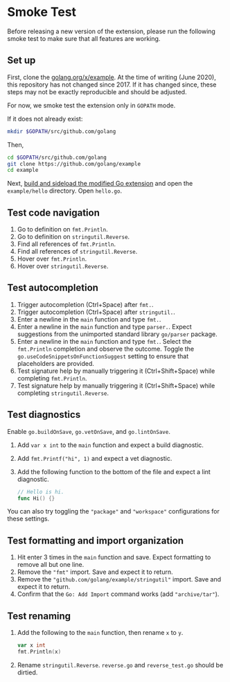 # Smoke Test

Before releasing a new version of the extension, please run the following smoke test to make sure that all features are working.

## Set up

First, clone the [golang.org/x/example](https://github.com/golang/example). At the time of writing (June 2020), this repository has not changed since 2017. If it has changed since, these steps may not be exactly reproducible and should be adjusted.

<!--TODO(rstambler): Maintain our own smoke tests, or add a go.mod file to this repository.-->
For now, we smoke test the extension only in `GOPATH` mode.

If it does not already exist:

```bash
mkdir $GOPATH/src/github.com/golang
```

Then,

```bash
cd $GOPATH/src/github.com/golang
git clone https://github.com/golang/example
cd example
```

Next, [build and sideload the modified Go extension](contributing.md#sideload) and open the `example/hello` directory. Open `hello.go`.

## Test code navigation

1. Go to definition on `fmt.Println`.
2. Go to definition on `stringutil.Reverse`.
3. Find all references of `fmt.Println`.
4. Find all references of `stringutil.Reverse`.
5. Hover over `fmt.Println`.
6. Hover over `stringutil.Reverse`.

## Test autocompletion

<!--TODO(rstambler): We should require the user install another package in their GOPATH and expect unimported completions from that package.-->

1. Trigger autocompletion (Ctrl+Space) after `fmt.`.
2. Trigger autocompletion (Ctrl+Space) after `stringutil.`.
3. Enter a newline in the `main` function and type `fmt.`.
4. Enter a newline in the `main` function and type `parser.`. Expect suggestions from the unimported standard library `go/parser` package.
5. Enter a newline in the `main` function and type `fmt.`. Select the `fmt.Println` completion and observe the outcome. Toggle the `go.useCodeSnippetsOnFunctionSuggest` setting to ensure that placeholders are provided.
6. Test signature help by manually triggering it (Ctrl+Shift+Space) while completing `fmt.Println`.
7. Test signature help by manually triggering it (Ctrl+Shift+Space) while completing `stringutil.Reverse`.

## Test diagnostics

Enable `go.buildOnSave`, `go.vetOnSave`, and `go.lintOnSave`.

1. Add `var x int` to the `main` function and expect a build diagnostic.
2. Add `fmt.Printf("hi", 1)` and expect a vet diagnostic.
3. Add the following function to the bottom of the file and expect a lint diagnostic.

    ```go
    // Hello is hi.
    func Hi() {}
    ```

You can also try toggling the `"package"` and `"workspace"` configurations for these settings.

## Test formatting and import organization

1. Hit enter 3 times in the `main` function and save. Expect formatting to remove all but one line.
2. Remove the `"fmt"` import. Save and expect it to return.
3. Remove the `"github.com/golang/example/stringutil"` import. Save and expect it to return.
4. Confirm that the `Go: Add Import` command works (add `"archive/tar"`).

## Test renaming

1. Add the following to the `main` function, then rename `x` to `y`.

    ```go
    var x int
    fmt.Println(x)
    ```

2. Rename `stringutil.Reverse`. `reverse.go` and `reverse_test.go` should be dirtied.

<!--TODO(rstambler): Other features should also be tested. Not sure if this whole smoke test process is worth it or will ever be followed.-->